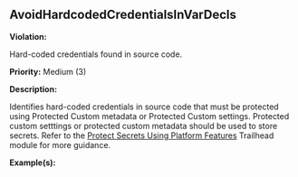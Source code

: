 AvoidHardcodedCredentialsInVarDecls[](#avoidhardcodedcredentialsinvardecls)
------------------------------------------------------------------------------------------------------------------------------------------------------

**Violation:**

   Hard-coded credentials found in source code.


**Priority:** Medium (3)

**Description:**

   Identifies hard-coded credentials in source code that must be protected using Protected Custom metadata or Protected Custom settings.
Protected custom setttings or protected custom metadata should be used to store secrets.
Refer to the [Protect Secrets Using Platform Features](https://trailhead.salesforce.com/content/learn/modules/secure-secrets-storage/protect-secrets-using-platform-features) Trailhead module for more guidance.


**Example(s):**

